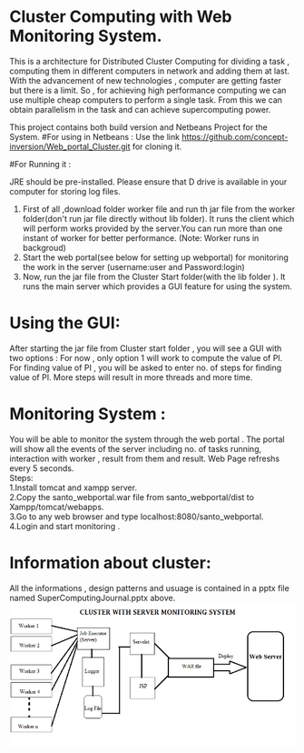 # Cluster Computing with Web Monitoring System.
This is a architecture for Distributed Cluster Computing for dividing a task , computing them in different computers in network and adding them at last.
 With the advancement of new technologies , computer are getting faster but there is a limit. So , for achieving high performance computing we can use multiple cheap computers to perform a single task. From this we can obtain parallelism in the task and can achieve supercomputing power.

This project contains both build version and Netbeans Project for the System.
#For using in Netbeans : 
 Use the link https://github.com/concept-inversion/Web_portal_Cluster.git for cloning it.
 
#For Running it :
 
   JRE should be pre-installed. Please ensure that D drive is available in your computer for storing log files.
 1. First of all ,download folder worker file and run th jar file from the worker folder(don't run jar file directly without lib folder). It runs the client which will perform works provided by the server.You can run more than one instant of worker for better performance. (Note: Worker runs in backgroud)
 2. Start the web portal(see below for setting up webportal) for monitoring the work in the server (username:user and Password:login)
 3. Now, run the jar file from the Cluster Start folder(with the lib folder ). It runs the main server which provides a GUI feature for using the system.
# Using the GUI:
   After starting the jar file from Cluster start folder , you will see a GUI with two options : For now , only option 1 will work to compute the value of PI. For finding value of PI , you will be asked to enter no. of steps for finding value of PI. More steps will result in more threads and more time.
      
 # Monitoring System : 
  You will be able to monitor the system through the web portal . The portal will show all the events of the server including no. of tasks running, interaction with worker , result from them and result. Web Page refreshs every 5 seconds.   
 Steps:   
1.Install tomcat and xampp server.      
2.Copy the santo_webportal.war file from santo_webportal/dist to Xampp/tomcat/webapps.        
3.Go to any web browser and type localhost:8080/santo_webportal.       
 4.Login and start monitoring .     

# Information about cluster:
 All the informations , design patterns and usuage is contained in a pptx file named SuperComputingJournal.pptx above.
![Cluster](/CLUSTER.png?raw=true )
